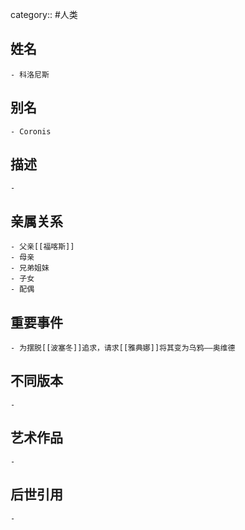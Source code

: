 category:: #人类
## 姓名
	- 科洛尼斯
## 别名
	- Coronis
## 描述
	-
## 亲属关系
	- 父亲[[福喀斯]]
	- 母亲
	- 兄弟姐妹
	- 子女
	- 配偶
## 重要事件
	- 为摆脱[[波塞冬]]追求，请求[[雅典娜]]将其变为乌鸦——奥维德
## 不同版本
	-
## 艺术作品
	-
## 后世引用
	-
